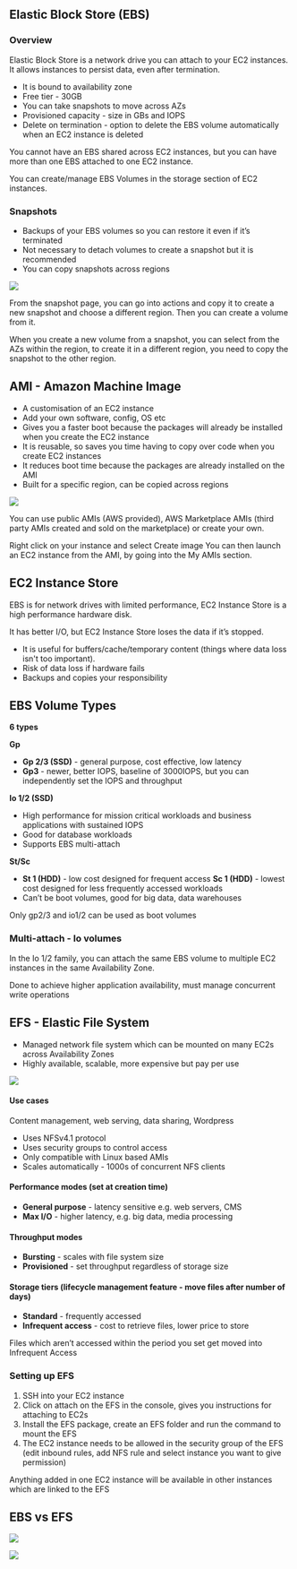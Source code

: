 ## Elastic Block Store (EBS)

### Overview

Elastic Block Store is a network drive you can attach to your EC2 instances. It allows instances to persist data, even after termination.

- It is bound to availability zone
- Free tier - 30GB 
- You can take snapshots to move across AZs
- Provisioned capacity - size in GBs and IOPS
- Delete on termination - option to delete the EBS volume automatically when an EC2 instance is deleted

You cannot have an EBS shared across EC2 instances, but you can have more than one EBS attached to one EC2 instance.


You can create/manage EBS Volumes in the storage section of EC2 instances.


### Snapshots

- Backups of your EBS volumes so you can restore it even if it’s terminated
- Not necessary to detach volumes to create a snapshot but it is recommended
- You can copy snapshots across regions

![](images/image-lbp78ko5.png)

From the snapshot page, you can go into actions and copy it to create a new snapshot and choose a different region. Then you can create a volume from it.

When you create a new volume from a snapshot, you can select from the AZs within the region, to create it in a different region, you need to copy the snapshot to the other region.


## AMI - Amazon Machine Image

- A customisation of an EC2 instance
- Add your own software, config, OS etc
- Gives you a faster boot because the packages will already be installed when you create the EC2 instance 
- It is reusable, so saves you time having to copy over code when you create EC2 instances
- It reduces boot time because the packages are already installed on the AMI
- Built for a specific region, can be copied across regions

![](images/image-lbp79c2d.png)

You can use public AMIs (AWS provided), AWS Marketplace AMIs (third party AMIs created and sold on the marketplace) or create your own.

Right click on your instance and select Create image
You can then launch an EC2 instance from the AMI, by going into the My AMIs section.


## EC2 Instance Store

EBS is for network drives with limited performance, EC2 Instance Store is a high performance hardware disk.

It has better I/O, but EC2 Instance Store loses the data if it’s stopped.

- It is useful for buffers/cache/temporary content (things where data loss isn't too important).
- Risk of data loss if hardware fails
- Backups and copies your responsibility


## EBS Volume Types

**6 types**

**Gp**
- **Gp 2/3 (SSD)** - general purpose, cost effective, low latency
- **Gp3** - newer, better IOPS, baseline of 3000IOPS, but you can independently set the IOPS and throughput


**Io 1/2 (SSD)** 
- High performance for mission critical workloads and business applications with sustained IOPS
- Good for database workloads
- Supports EBS multi-attach

**St/Sc**
- **St 1 (HDD)** - low cost designed for frequent access
**Sc 1 (HDD)** - lowest cost designed for less frequently accessed workloads
- Can’t be boot volumes, good for big data, data warehouses

Only gp2/3 and io1/2 can be used as boot volumes

### Multi-attach - Io volumes

In the Io 1/2 family, you can attach the same EBS volume to multiple EC2 instances in the same Availability Zone.

Done to achieve higher application availability, must manage concurrent write operations


## EFS - Elastic File System

- Managed network file system which can be mounted on many EC2s across Availability Zones
- Highly available, scalable, more expensive but pay per use

![](images/image-lbp79sa0.png)

#### Use cases
Content management, web serving, data sharing, Wordpress

- Uses NFSv4.1 protocol
- Uses security groups to control access
- Only compatible with Linux based AMIs
- Scales automatically - 1000s of concurrent NFS clients

#### Performance modes (set at creation time)

- **General purpose** - latency sensitive e.g. web servers, CMS
- **Max I/O** - higher latency, e.g. big data, media processing

#### Throughput modes
- **Bursting** - scales with file system size
- **Provisioned** - set throughput regardless of storage size

#### Storage tiers (lifecycle management feature - move files after number of days)

- **Standard** - frequently accessed
- **Infrequent access** - cost to retrieve files, lower price to store

Files which aren’t accessed within the period you set get moved into Infrequent Access


### Setting up EFS

1. SSH into your EC2 instance
2. Click on attach on the EFS in the console, gives you instructions for attaching to EC2s
3. Install the EFS package, create an EFS folder and run the command to mount the EFS
4. The EC2 instance needs to be allowed in the security group of the EFS (edit inbound rules, add NFS rule and select instance you want to give permission) 

Anything added in one EC2 instance will be available in other instances which are linked to the EFS


## EBS vs EFS

![](images/image-lbp7abuu.png)

![](images/image-lbp7ayit.png)

